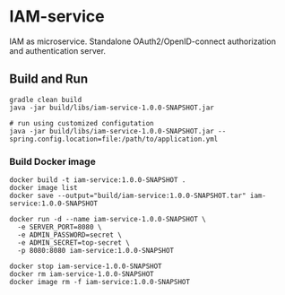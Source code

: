 # IAM-service
IAM as microservice. Standalone OAuth2/OpenID-connect authorization and authentication server. 

## Build and Run
```
gradle clean build
java -jar build/libs/iam-service-1.0.0-SNAPSHOT.jar

# run using customized configutation
java -jar build/libs/iam-service-1.0.0-SNAPSHOT.jar --spring.config.location=file:/path/to/application.yml
```

### Build Docker image 
```
docker build -t iam-service:1.0.0-SNAPSHOT .
docker image list
docker save --output="build/iam-service:1.0.0-SNAPSHOT.tar" iam-service:1.0.0-SNAPSHOT

docker run -d --name iam-service-1.0.0-SNAPSHOT \
  -e SERVER_PORT=8080 \
  -e ADMIN_PASSWORD=secret \
  -e ADMIN_SECRET=top-secret \
  -p 8080:8080 iam-service:1.0.0-SNAPSHOT

docker stop iam-service-1.0.0-SNAPSHOT
docker rm iam-service-1.0.0-SNAPSHOT
docker image rm -f iam-service:1.0.0-SNAPSHOT
```